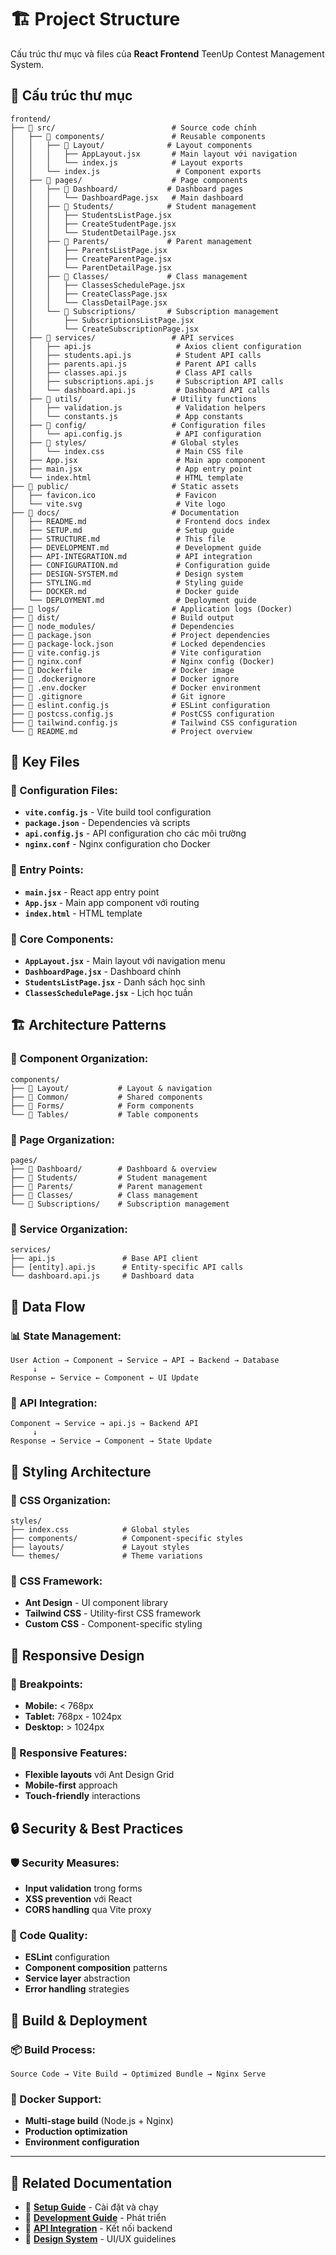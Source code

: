 # 🏗️ Project Structure

Cấu trúc thư mục và files của **React Frontend** TeenUp Contest Management System.

## **📁 Cấu trúc thư mục**

```
frontend/
├── 📁 src/                          # Source code chính
│   ├── 📁 components/               # Reusable components
│   │   ├── 📁 Layout/              # Layout components
│   │   │   ├── AppLayout.jsx       # Main layout với navigation
│   │   │   └── index.js            # Layout exports
│   │   └── index.js                 # Component exports
│   ├── 📁 pages/                    # Page components
│   │   ├── 📁 Dashboard/           # Dashboard pages
│   │   │   └── DashboardPage.jsx   # Main dashboard
│   │   ├── 📁 Students/            # Student management
│   │   │   ├── StudentsListPage.jsx
│   │   │   ├── CreateStudentPage.jsx
│   │   │   └── StudentDetailPage.jsx
│   │   ├── 📁 Parents/             # Parent management
│   │   │   ├── ParentsListPage.jsx
│   │   │   ├── CreateParentPage.jsx
│   │   │   └── ParentDetailPage.jsx
│   │   ├── 📁 Classes/             # Class management
│   │   │   ├── ClassesSchedulePage.jsx
│   │   │   ├── CreateClassPage.jsx
│   │   │   └── ClassDetailPage.jsx
│   │   └── 📁 Subscriptions/       # Subscription management
│   │       ├── SubscriptionsListPage.jsx
│   │       └── CreateSubscriptionPage.jsx
│   ├── 📁 services/                 # API services
│   │   ├── api.js                   # Axios client configuration
│   │   ├── students.api.js          # Student API calls
│   │   ├── parents.api.js           # Parent API calls
│   │   ├── classes.api.js           # Class API calls
│   │   ├── subscriptions.api.js     # Subscription API calls
│   │   └── dashboard.api.js         # Dashboard API calls
│   ├── 📁 utils/                    # Utility functions
│   │   ├── validation.js            # Validation helpers
│   │   └── constants.js             # App constants
│   ├── 📁 config/                   # Configuration files
│   │   └── api.config.js            # API configuration
│   ├── 📁 styles/                   # Global styles
│   │   └── index.css                # Main CSS file
│   ├── App.jsx                      # Main app component
│   ├── main.jsx                     # App entry point
│   └── index.html                   # HTML template
├── 📁 public/                       # Static assets
│   ├── favicon.ico                  # Favicon
│   └── vite.svg                     # Vite logo
├── 📁 docs/                         # Documentation
│   ├── README.md                    # Frontend docs index
│   ├── SETUP.md                     # Setup guide
│   ├── STRUCTURE.md                 # This file
│   ├── DEVELOPMENT.md               # Development guide
│   ├── API-INTEGRATION.md           # API integration
│   ├── CONFIGURATION.md             # Configuration guide
│   ├── DESIGN-SYSTEM.md             # Design system
│   ├── STYLING.md                   # Styling guide
│   ├── DOCKER.md                    # Docker guide
│   └── DEPLOYMENT.md                # Deployment guide
├── 📁 logs/                         # Application logs (Docker)
├── 📁 dist/                         # Build output
├── 📁 node_modules/                 # Dependencies
├── 📄 package.json                  # Project dependencies
├── 📄 package-lock.json             # Locked dependencies
├── 📄 vite.config.js                # Vite configuration
├── 📄 nginx.conf                    # Nginx config (Docker)
├── 📄 Dockerfile                    # Docker image
├── 📄 .dockerignore                 # Docker ignore
├── 📄 .env.docker                   # Docker environment
├── 📄 .gitignore                    # Git ignore
├── 📄 eslint.config.js              # ESLint configuration
├── 📄 postcss.config.js             # PostCSS configuration
├── 📄 tailwind.config.js            # Tailwind CSS configuration
└── 📄 README.md                     # Project overview
```

## **🔧 Key Files**

### **📄 Configuration Files:**
- **`vite.config.js`** - Vite build tool configuration
- **`package.json`** - Dependencies và scripts
- **`api.config.js`** - API configuration cho các môi trường
- **`nginx.conf`** - Nginx configuration cho Docker

### **📄 Entry Points:**
- **`main.jsx`** - React app entry point
- **`App.jsx`** - Main app component với routing
- **`index.html`** - HTML template

### **📄 Core Components:**
- **`AppLayout.jsx`** - Main layout với navigation menu
- **`DashboardPage.jsx`** - Dashboard chính
- **`StudentsListPage.jsx`** - Danh sách học sinh
- **`ClassesSchedulePage.jsx`** - Lịch học tuần

## **🏗️ Architecture Patterns**

### **📁 Component Organization:**
```
components/
├── 📁 Layout/           # Layout & navigation
├── 📁 Common/           # Shared components
├── 📁 Forms/            # Form components
└── 📁 Tables/           # Table components
```

### **📁 Page Organization:**
```
pages/
├── 📁 Dashboard/        # Dashboard & overview
├── 📁 Students/         # Student management
├── 📁 Parents/          # Parent management
├── 📁 Classes/          # Class management
└── 📁 Subscriptions/    # Subscription management
```

### **📁 Service Organization:**
```
services/
├── api.js               # Base API client
├── [entity].api.js      # Entity-specific API calls
└── dashboard.api.js     # Dashboard data
```

## **🔌 Data Flow**

### **📊 State Management:**
```
User Action → Component → Service → API → Backend → Database
     ↓
Response ← Service ← Component ← UI Update
```

### **📡 API Integration:**
```
Component → Service → api.js → Backend API
     ↓
Response → Service → Component → State Update
```

## **🎨 Styling Architecture**

### **📁 CSS Organization:**
```
styles/
├── index.css            # Global styles
├── components/          # Component-specific styles
├── layouts/             # Layout styles
└── themes/              # Theme variations
```

### **🎯 CSS Framework:**
- **Ant Design** - UI component library
- **Tailwind CSS** - Utility-first CSS framework
- **Custom CSS** - Component-specific styling

## **📱 Responsive Design**

### **📐 Breakpoints:**
- **Mobile:** < 768px
- **Tablet:** 768px - 1024px
- **Desktop:** > 1024px

### **🔧 Responsive Features:**
- **Flexible layouts** với Ant Design Grid
- **Mobile-first** approach
- **Touch-friendly** interactions

## **🔒 Security & Best Practices**

### **🛡️ Security Measures:**
- **Input validation** trong forms
- **XSS prevention** với React
- **CORS handling** qua Vite proxy

### **📝 Code Quality:**
- **ESLint** configuration
- **Component composition** patterns
- **Service layer** abstraction
- **Error handling** strategies

## **🚀 Build & Deployment**

### **📦 Build Process:**
```
Source Code → Vite Build → Optimized Bundle → Nginx Serve
```

### **🐳 Docker Support:**
- **Multi-stage build** (Node.js + Nginx)
- **Production optimization**
- **Environment configuration**

---

## **🔗 Related Documentation**

- 📖 **[Setup Guide](SETUP.md)** - Cài đặt và chạy
- 🚀 **[Development Guide](DEVELOPMENT.md)** - Phát triển
- 🔌 **[API Integration](API-INTEGRATION.md)** - Kết nối backend
- 🎨 **[Design System](DESIGN-SYSTEM.md)** - UI/UX guidelines
